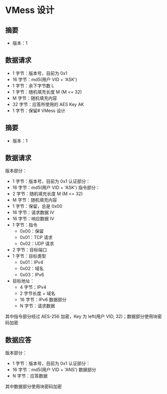 # VMess 设计
## 摘要
* 版本：1

## 数据请求
* 1 字节：版本号，目前为 0x1
* 16 字节：md5(用户 VID + 'ASK')
* 1 字节：余下字节数 L
* 1 字节：随机填充长度 M (M <= 32)
* M 字节：随机填充内容
* 32 字节：应答所使用的 AES Key AK
* 1 字节：保留# VMess 设计
## 摘要
* 版本：1

## 数据请求
版本部分：
* 1 字节：版本号，目前为 0x1
  认证部分：
* 16 字节：md5(用户 VID + 'ASK')
  指令部分：
* 2 字节：随机填充长度 M (M <= 32)
* M 字节：随机填充内容
* 1 字节：保留，总是 0x00
* 16 字节：请求数据 IV
* 16 字节：响应数据 IV
* 1 字节：指令
    * 0x00：保留
    * 0x01：TCP 请求
    * 0x02：UDP 请求
* 2 字节：目标端口
* 1 字节：目标类型
    * 0x01：IPv4
    * 0x02：域名
    * 0x03：IPv6
* 目标地址：
    * 4 字节：IPv4
    * 2 字节长度 + 域名
    * 16 字节：IPv6
      数据部分
    * N 字节：请求数据

其中指令部分经过 AES-256 加密，Key 为 left(用户 VID, 32)；数据部分使用块密码加密

## 数据应答
版本部分：
* 1 字节：版本号，目前为 0x1
  认证部分：
* 16 字节：md5(用户 VID + 'ANS')
  数据部分
* N 字节：应答数据

其中数据部分使用块密码加密